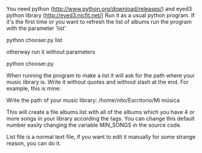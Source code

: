You need python (http://www.python.org/download/releases/) 
and eyed3 python library (http://eyed3.nicfit.net/)
Run it as a usual python program.
If it's the first time or you want to refresh the list of 
albums run the program with the parameter 'list'

python chooser.py list

otherway run it without parameters

python chooser.py

When running the program to make a list it will ask for 
the path where your music library is. Write it without
quotes and without slash at the end. For example, this is mine:

Write the path of your music library: /home/nito/Escritorio/Mi música

This will create a file albums.list with all of the albums which
you have 4 or more songs in your library according the tags.
You can change this default number easily changing the variable
MIN_SONGS in the source code.

List file is a normal text file, if you want to edit it manually 
for some strange reason, you can do it.


